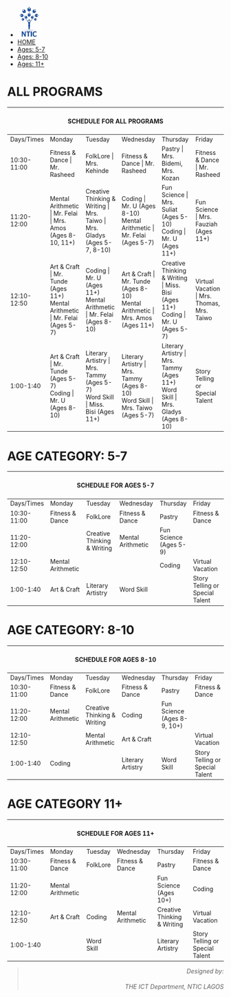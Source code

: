 <!DOCTYPE html>
<html>
<head>
  <title>NTIC SUMMER CAMP PROGRAMS SCHEDULE</title>
  <link href="https://fonts.googleapis.com/css?family=Lato: 100,300,400,700|Luckiest+Guy|Oxygen:300,400" rel="stylesheet">
  <link href="summercamp.css" type="text/css" rel="stylesheet">
  <script src="summercamp.js" defer></script>
</head>
<body>
    <ul class="navigation">
        <li><img src="logo.png" height="70pxpx;"></li>
        <li class="active"><a href="index.html">HOME</a></li>
        <li><a href="#Cat1">Ages: 5-7</a></li>
        <li><a href="#Cat2">Ages: 8-10</a></li>
        <li><a href="#Cat3">Ages: 11+</a></li>
      </ul>
      <div id="TitleBlock">
      </div>
      <div id="Main">
          <h1>ALL PROGRAMS</h1>
          <table id="allprograms">
              <thead>
                  <tr>
                      <th colspan="6">
                          <h4 style="text-align: center;">SCHEDULE FOR ALL PROGRAMS</h4>
                      </th>
                  </tr>
              </thead>
              <tbody>
                  <tr>
                      <td>Days/Times</td>
                      <td id="Monday">Monday</td>
                      <td id="Tuesday">Tuesday</td>
                      <td id="Wednesday">Wednesday</td>
                      <td id="Thursday">Thursday</td>
                      <td id="Friday">Friday</td>
                  </tr>
                  <tr>
                      <td>10:30-11:00</td>
                      <td id="Mon1">Fitness & Dance | Mr. Rasheed</td>
                      <td id="Tues1">FolkLore | Mrs. Kehinde</td>
                      <td id="Wed1">Fitness & Dance | Mr. Rasheed</td>
                      <td id="Thur1">Pastry | Mrs. Bidemi, Mrs. Kozan</td>
                      <td id="Fri1">Fitness & Dance | Mr. Rasheed</td>
                  </tr>
                  <tr>
                    <td> 11:20-12:00</td>
                    <td id="Mon2"><div>Mental Arithmetic | Mr. Felai | Mrs. Amos</div></div>(Ages 8-10, 11+)</div></td>
                    <td id="Tues2"><div>Creative Thinking & Writing | Mrs. Taiwo | Mrs. Gladys</div></div>(Ages 5-7, 8-10)</div></td>
                    <td id="Wed2"><div>Coding | Mr. U (Ages 8-10)</div><div>Mental Arithmetic | Mr. Felai (Ages 5-7)</div></td>
                    <td id="Thur2"><div>Fun Science | Mrs. Suliat (Ages 5-10)</div></div>Coding | Mr. U (Ages 11+)</div></td>
                    <td id="Fri2"><div>Fun Science | Mrs. Fauziah </div><div>(Ages 11+)</div></td>
                </tr>
                <tr>
                    <td>12:10-12:50</td>
                    <td id="Mon3"><div>Art & Craft | Mr. Tunde (Ages 11+)</div></div>Mental Arithmetic | Mr. Felai (Ages 5-7)</div></td>
                    <td id="Tues3"><div>Coding | Mr. U (Ages 11+)</div><div>Mental Arithmetic | Mr. Felai (Ages 8-10)</div></td>
                    <td id="Wed3"><div>Art & Craft | Mr. Tunde (Ages 8-10)</div><div>Mental Arithmetic | Mrs. Amos (Ages 11+)</div></td>
                    <td id="Thur3"><div>Creative Thinking & Writing | Miss. Bisi (Ages 11+)</div></div>Coding | Mr. U (Ages 5-7)</div></td>
                    <td id="Fri3">Virtual Vacation | Mrs. Thomas, Mrs. Taiwo</td>
                </tr>
                <tr>
                    <td>1:00-1:40</td>
                    <td id="Mon4"><div>Art & Craft | Mr. Tunde (Ages 5-7)</div></div>Coding | Mr. U (Ages 8-10)</div></td>
                    <td id="Tues4"><div>Literary Artistry | Mrs. Tammy (Ages 5-7)</div></div>Word Skill | Miss. Bisi (Ages 11+)</div></td>
                    <td id="Wed4"><div>Literary Artistry | Mrs. Tammy (Ages 8-10)</div></div>Word Skill | Mrs. Taiwo (Ages 5-7)</div></td>
                    <td id="Thur4"><div>Literary Artistry | Mrs. Tammy (Ages 11+)</div></div>Word Skill | Mrs. Gladys (Ages 8-10)</div></td>
                    <td id="Fri4">Story Telling or Special Talent</td>
                </tr>
              </tbody>
          </table>
      </div>
      <div id="Cat1">
          <h1>AGE CATEGORY: 5-7</h1>
        <table id="cat1programs">
            <thead>
                <tr>
                    <th colspan="6">
                        <h4 style="text-align: center;">SCHEDULE FOR AGES 5-7</h4>
                    </th>
                </tr>
            </thead>
            <tbody>
                <tr>
                    <td>Days/Times</td>
                    <td id="Mon">Monday</td>
                    <td id="Tues">Tuesday </td>
                    <td id="Wed">Wednesday</td>
                    <td id="Thur">Thursday</td>
                    <td id="Fri">Friday</td>
                </tr>
                <tr>
                    <td>10:30-11:00</td>
                    <td id="Mon1">Fitness & Dance</td>
                    <td id="Tues1">FolkLore</td>
                    <td id="Wed1">Fitness & Dance</td>
                    <td id="Thur1">Pastry</td>
                    <td id="Fri1">Fitness & Dance</td>
                </tr>
                <tr>
                  <td> 11:20-12:00</td>
                  <td id="Mon2"></td>
                  <td id="Tues2">Creative Thinking & Writing</td>
                  <td id="Wed2">Mental Arithmetic</td>
                  <td id="Thur2"><div>Fun Science</div></div>(Ages 5-9)</div></td>
                  <td id="Fri2"></td>
              </tr>
              <tr>
                  <td>12:10-12:50</td>
                  <td id="Mon3">Mental Arithmetic</td>
                  <td id="Tues3"></td>
                  <td id="Wed3"></td>
                  <td id="Thur3">Coding</td>
                  <td id="Fri3">Virtual Vacation</td>
              </tr>
              <tr>
                  <td>1:00-1:40</td>
                  <td id="Mon4">Art & Craft</td>
                  <td id="Tues4">Literary Artistry</td>
                  <td id="Wed4">Word Skill</td>
                  <td id="Thur4"></td>
                  <td id="Fri4">Story Telling or Special Talent</td>
              </tr>
            </tbody>
        </table>
      </div>
      <div id="Cat2">
          <h1>AGE CATEGORY: 8-10</h1>
          <table id="cat2programs">
              <thead>
                  <tr>
                      <th colspan="6">
                          <h4 style="text-align: center;">SCHEDULE FOR AGES 8-10</h4>
                      </th>
                  </tr>
              </thead>
              <tbody>
                  <tr>
                      <td>Days/Times</td>
                      <td id="Mon">Monday</td>
                      <td id="Tues">Tuesday</td>
                      <td id="Wed">Wednesday</td>
                      <td id="Thur">Thursday</td>
                      <td id="Fri">Friday</td>
                  </tr>
                  <tr>
                      <td>10:30-11:00</td>
                      <td id="Mon1">Fitness & Dance</td>
                      <td id="Tues1">FolkLore</td>
                      <td id="Wed1">Fitness & Dance</td>
                      <td id="Thur1">Pastry</td>
                      <td id="Fri1">Fitness & Dance</td>
                  </tr>
                  <tr>
                    <td> 11:20-12:00</td>
                    <td id="Mon2">Mental Arithmetic</td>
                    <td id="Tues2">Creative Thinking & Writing</td>
                    <td id="Wed2">Coding</td>
                    <td id="Thur2"><div>Fun Science</div></div>(Ages 8-9, 10+)</div></td>
                    <td id="Fri2"></td>
                </tr>
                <tr>
                    <td>12:10-12:50</td>
                    <td id="Mon3"></td>
                    <td id="Tues3">Mental Arithmetic</td>
                    <td id="Wed3">Art & Craft</td>
                    <td id="Thur3"></td>
                    <td id="Fri3">Virtual Vacation</td>
                </tr>
                <tr>
                    <td>1:00-1:40</td>
                    <td id="Mon4">Coding</td>
                    <td id="Tues4"></td>
                    <td id="Wed4">Literary Artistry</td>
                    <td id="Thur4">Word Skill</td>
                    <td id="Fri4">Story Telling or Special Talent</td>
                </tr>
              </tbody>
          </table>
      </div>
      <div id="Cat3">
          <h1>AGE CATEGORY 11+</h1>
          <table id="cat3programs">
            <thead>
                <tr>
                    <th colspan="6">
                        <h4 style="text-align: center;">SCHEDULE FOR AGES 11+</h4>
                    </th>
                </tr>
            </thead>
            <tbody>
                <tr>
                    <td>Days/Times</td>
                    <td id="Mon">Monday</td>
                    <td id="Tues">Tuesday</td>
                    <td id="Wed">Wednesday</td>
                    <td id="Thur">Thursday</td>
                    <td id="Fri">Friday</td>
                </tr>
                <tr>
                    <td>10:30-11:00</td>
                    <td id="Mon1">Fitness & Dance</td>
                    <td id="Tues1">FolkLore</td>
                    <td id="Wed1">Fitness & Dance</td>
                    <td id="Thur1">Pastry</td>
                    <td id="Fri1">Fitness & Dance</td>
                </tr>
                <tr>
                  <td> 11:20-12:00</td>
                  <td id="Mon2">Mental Arithmetic</td>
                  <td id="Tues2"></td>
                  <td id="Wed2"></td>
                  <td id="Thur2"><div>Fun Science</div></div>(Ages 10+)</div></td>
                  <td id="Fri2">Coding</td>
              </tr>
              <tr>
                  <td>12:10-12:50</td>
                  <td id="Mon3">Art & Craft</td>
                  <td id="Tues3">Coding</td>
                  <td id="Wed3">Mental Arithmetic</td>
                  <td id="Thur3">Creative Thinking & Writing</td>
                  <td id="Fri3">Virtual Vacation</td>
              </tr>
              <tr>
                  <td>1:00-1:40</td>
                  <td id="Mon4"></td>
                  <td id="Tues4">Word Skill</td>
                  <td id="Wed4"></td>
                  <td id="Thur4">Literary Artistry</td>
                  <td id="Fri4">Story Telling or Special Talent</td>
              </tr>
            </tbody>
        </table>
      </div>
</body>
<footer style="text-align: right;">
    <blockquote><em>Designed by: <h6>THE ICT Department, NTIC LAGOS</h6></em></blockquote>
</footer>
</html>
